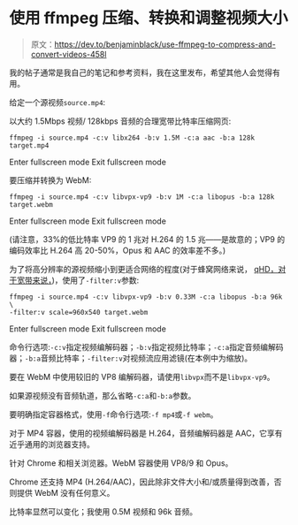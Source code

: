 # 使用 ffmpeg 压缩、转换和调整视频大小

> 原文：<https://dev.to/benjaminblack/use-ffmpeg-to-compress-and-convert-videos-458l>

我的帖子通常是我自己的笔记和参考资料，我在这里发布，希望其他人会觉得有用。

给定一个源视频`source.mp4`:

以大约 1.5Mbps 视频/ 128kbps 音频的合理宽带比特率压缩网页:

```
ffmpeg -i source.mp4 -c:v libx264 -b:v 1.5M -c:a aac -b:a 128k target.mp4 
```

Enter fullscreen mode Exit fullscreen mode

要压缩并转换为 WebM:

```
ffmpeg -i source.mp4 -c:v libvpx-vp9 -b:v 1M -c:a libopus -b:a 128k target.webm 
```

Enter fullscreen mode Exit fullscreen mode

(请注意，33%的低比特率 VP9 的 1 兆对 H.264 的 1.5 兆——是故意的；VP9 的编码效率比 H.264 高 20-50%，Opus 和 AAC 的效率差不多。)

为了将高分辨率的源视频缩小到更适合网络的程度(对于蜂窝网络来说， [qHD，对于宽带来说，](https://en.wikipedia.org/wiki/16:9_aspect_ratio#Common_resolutions))，使用了`-filter:v`参数:

```
ffmpeg -i source.mp4 -c:v libvpx-vp9 -b:v 0.33M -c:a libopus -b:a 96k \
-filter:v scale=960x540 target.webm 
```

Enter fullscreen mode Exit fullscreen mode

命令行选项:`-c:v`指定视频编解码器；`-b:v`指定视频比特率；`-c:a`指定音频编解码器；`-b:a`音频比特率；`-filter:v`对视频流应用滤镜(在本例中为缩放)。

要在 WebM 中使用较旧的 VP8 编解码器，请使用`libvpx`而不是`libvpx-vp9`。

如果源视频没有音频轨道，那么省略`-c:a`和`-b:a`参数。

要明确指定容器格式，使用`-f`命令行选项:`-f mp4`或`-f webm`。

对于 MP4 容器，使用的视频编解码器是 H.264，音频编解码器是 AAC，它享有近乎通用的浏览器支持。

针对 Chrome 和相关浏览器。WebM 容器使用 VP8/9 和 Opus。

Chrome 还支持 MP4 (H.264/AAC)，因此除非文件大小和/或质量得到改善，否则提供 WebM 没有任何意义。

比特率显然可以变化；我使用 0.5M 视频和 96k 音频。